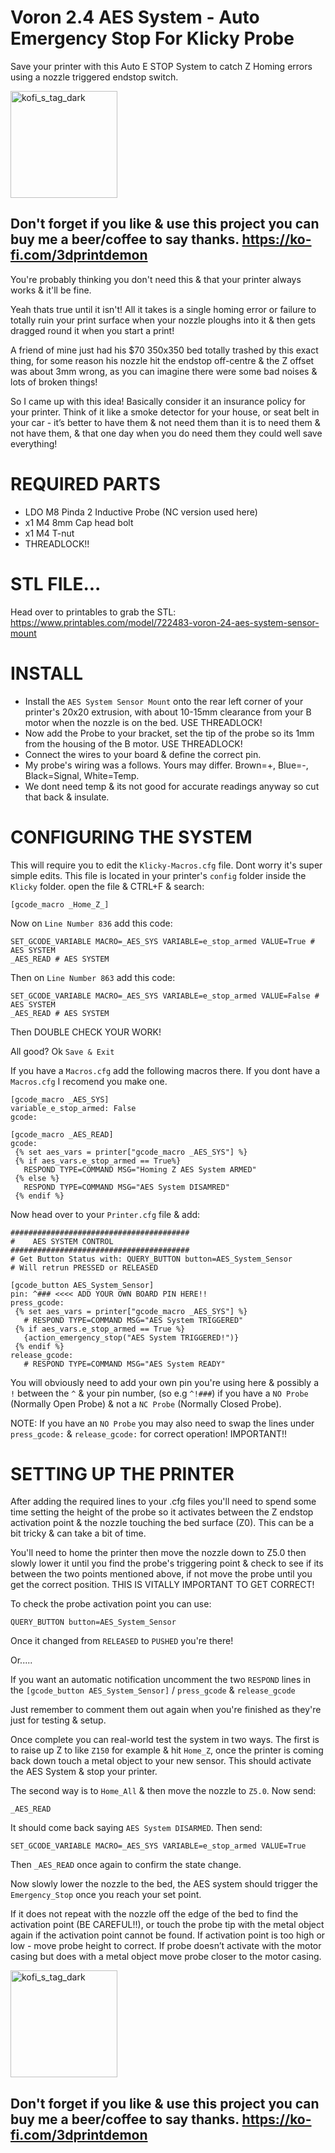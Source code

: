 # Voron 2.4 AES System - Auto Emergency Stop For Klicky Probe
Save your printer with this Auto E STOP System to catch Z Homing errors using a nozzle triggered endstop switch.

[<img width="171" alt="kofi_s_tag_dark" src="https://github.com/3DPrintDemon/Voron_2.4_AES_System_Auto_Emergency_Stop_For_Klicky_Probe/assets/122202359/8f542c7a-b302-49c6-94fe-76749f321f65">](https://ko-fi.com/3dprintdemon)
## Don't forget if you like & use this project you can buy me a beer/coffee to say thanks. https://ko-fi.com/3dprintdemon

You're probably thinking you don't need this & that your printer always works & it'll be fine. 

Yeah thats true until it isn't! All it takes is a single homing error or failure to totally ruin your print surface when your nozzle ploughs into it & then gets dragged round it when you start a print!

A friend of mine just had his $70 350x350 bed totally trashed by this exact thing, for some reason his nozzle hit the endstop off-centre & the Z offset was about 3mm wrong, as you can imagine there were some bad noises & lots of broken things!

So I came up with this idea! Basically consider it an insurance policy for your printer. Think of it like a smoke detector for your house, or seat belt in your car - it’s better to have them & not need them than it is to need them & not have them, & that one day when you do need them they could well save everything!

# REQUIRED PARTS

- LDO M8 Pinda 2 Inductive Probe (NC version used here)
- x1 M4 8mm Cap head bolt
- x1 M4 T-nut
- THREADLOCK!!


# STL FILE...

Head over to printables to grab the STL: https://www.printables.com/model/722483-voron-24-aes-system-sensor-mount

# INSTALL

- Install the `AES System Sensor Mount` onto the rear left corner of your printer's 20x20 extrusion, with about 10-15mm clearance from your B motor when the nozzle is on the bed. USE THREADLOCK!
- Now add the Probe to your bracket, set the tip of the probe so its 1mm from the housing of the B motor. USE THREADLOCK!
- Connect the wires to your board & define the correct pin.
- My probe's wiring was a follows. Yours may differ. Brown=+, Blue=-, Black=Signal, White=Temp.
- We dont need temp & its not good for accurate readings anyway so cut that back & insulate.


# CONFIGURING THE SYSTEM

This will require you to edit the `Klicky-Macros.cfg` file. Dont worry it's super simple edits. This file is located in your printer's `config` folder inside the `Klicky` folder.
open the file & CTRL+F & search:
```
[gcode_macro _Home_Z_]
```
Now on `Line Number 836` add this code:
```
SET_GCODE_VARIABLE MACRO=_AES_SYS VARIABLE=e_stop_armed VALUE=True # AES SYSTEM
_AES_READ # AES SYSTEM
```
Then on `Line Number 863` add this code:
```
SET_GCODE_VARIABLE MACRO=_AES_SYS VARIABLE=e_stop_armed VALUE=False # AES SYSTEM
_AES_READ # AES SYSTEM
```

Then DOUBLE CHECK YOUR WORK! 

All good? Ok `Save & Exit`

If you have a `Macros.cfg` add the following macros there. If you dont have a `Macros.cfg` I recomend you make one.
```
[gcode_macro _AES_SYS]
variable_e_stop_armed: False
gcode:

[gcode_macro _AES_READ]
gcode:
 {% set aes_vars = printer["gcode_macro _AES_SYS"] %}
 {% if aes_vars.e_stop_armed == True%}
   RESPOND TYPE=COMMAND MSG="Homing Z AES System ARMED"
 {% else %}
   RESPOND TYPE=COMMAND MSG="AES System DISAMRED"
 {% endif %}
```

Now head over to your `Printer.cfg` file & add:
```
########################################
#    AES SYSTEM CONTROL
########################################
# Get Button Status with: QUERY_BUTTON button=AES_System_Sensor
# Will retrun PRESSED or RELEASED

[gcode_button AES_System_Sensor]
pin: ^### <<<< ADD YOUR OWN BOARD PIN HERE!!
press_gcode:
 {% set aes_vars = printer["gcode_macro _AES_SYS"] %}
   # RESPOND TYPE=COMMAND MSG="AES System TRIGGERED"
 {% if aes_vars.e_stop_armed == True %}
   {action_emergency_stop("AES System TRIGGERED!")}
 {% endif %}
release_gcode:
   # RESPOND TYPE=COMMAND MSG="AES System READY"
```
You will obviously need to add your own pin you're using here & possibly a `!` between the `^` & your pin number, (so e.g `^!###`) if you have a `NO Probe` (Normally Open Probe) & not a `NC Probe` (Normally Closed Probe). 

NOTE: If you have an `NO Probe` you may also need to swap the lines under `press_gcode:` & `release_gcode:` for correct operation! IMPORTANT!!

# SETTING UP THE PRINTER

After adding the required lines to your .cfg files you'll need to spend some time setting the height of the probe so it activates between the Z endstop activation point & the nozzle touching the bed surface (Z0).
This can be a bit tricky & can take a bit of time.

You'll need to home the printer then move the nozzle down to Z5.0 then slowly lower it until you find the probe's triggering point & check to see if its between the two points mentioned above, if not move the probe until you get the correct position. THIS IS VITALLY IMPORTANT TO GET CORRECT!

To check the probe activation point you can use:
```
QUERY_BUTTON button=AES_System_Sensor
```

Once it changed from `RELEASED` to `PUSHED` you're there!

Or.....

If you want an automatic notification uncomment the two `RESPOND` lines in the `[gcode_button AES_System_Sensor]` / `press_gcode` & `release_gcode`

Just remember to comment them out again when you're finished as they're just for testing & setup.

Once complete you can real-world test the system in two ways. The first is to raise up Z to like `Z150` for example & hit `Home_Z`, once the printer is coming back down touch a metal object to your new sensor. This should activate the AES System & stop your printer.

The second way is to `Home_All` & then move the nozzle to `Z5.0`. Now send:
```
_AES_READ
```
It should come back saying `AES System DISARMED`. Then send:
```
SET_GCODE_VARIABLE MACRO=_AES_SYS VARIABLE=e_stop_armed VALUE=True
```
Then `_AES_READ` once again to confirm the state change.

Now slowly lower the nozzle to the bed, the AES system should trigger the `Emergency_Stop` once you reach your set point.

If it does not repeat with the nozzle off the edge of the bed to find the activation point (BE CAREFUL!!), or touch the probe tip with the metal object again if the activation point cannot be found.
If activation point is too high or low - move probe height to correct.
If probe doesn’t activate with the motor casing but does with a metal object move probe closer to the motor casing.

[<img width="171" alt="kofi_s_tag_dark" src="https://github.com/3DPrintDemon/Voron_2.4_AES_System_Auto_Emergency_Stop_For_Klicky_Probe/assets/122202359/8f542c7a-b302-49c6-94fe-76749f321f65">](https://ko-fi.com/3dprintdemon)
## Don't forget if you like & use this project you can buy me a beer/coffee to say thanks. https://ko-fi.com/3dprintdemon

